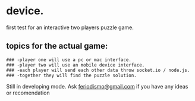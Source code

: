 # device.

first test for an interactive two players puzzle game.

  ## topics for the actual game:
    ### -player one will use a pc or mac interface.
    ### -player two will use an mobile device interface.
    ### -each player will send each other data throw socket.io / node.js.
    ### -together they will find the puzzle solution.
    
Still in developing mode. Ask feriodismo@gmail.com if you have any ideas or recomendation
